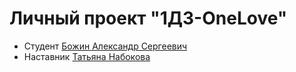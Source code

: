 ﻿# Личный проект "1ДЗ-OneLove"
* Студент [Божин Александр Сергеевич](http:/t.me/AleksandrBozhin)
* Наставник [Татьяна Набокова](https://t.me/shookli)
